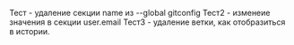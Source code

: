 Тест - удаление секции name из --global gitconfig
Тест2 - изменеие значения в секции user.email
Тест3 - удаление ветки, как отобразиться в истории.